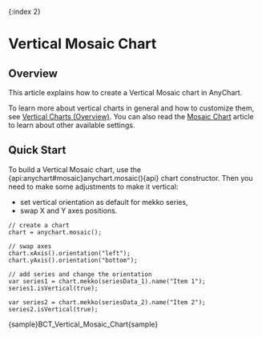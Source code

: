 {:index 2}
# Vertical Mosaic Chart

## Overview

This article explains how to create a Vertical Mosaic chart in AnyChart.

To learn more about vertical charts in general and how to customize them, see [Vertical Charts (Overview)](Overview). You can also read the [Mosaic Chart](../Marimekko_Chart/Mosaic_Chart) article to learn about other available settings.

## Quick Start

To build a Vertical Mosaic chart, use the {api:anychart#mosaic}anychart.mosaic(){api} chart constructor. Then you need to make some adjustments to make it vertical:
- set vertical orientation as default for mekko series,
- swap X and Y axes positions.

```
// create a chart
chart = anychart.mosaic();

// swap axes
chart.xAxis().orientation("left");
chart.yAxis().orientation("bottom");    

// add series and change the orientation
var series1 = chart.mekko(seriesData_1).name("Item 1");
series1.isVertical(true);

var series2 = chart.mekko(seriesData_2).name("Item 2");
series2.isVertical(true);
```

{sample}BCT\_Vertical\_Mosaic\_Chart{sample}
